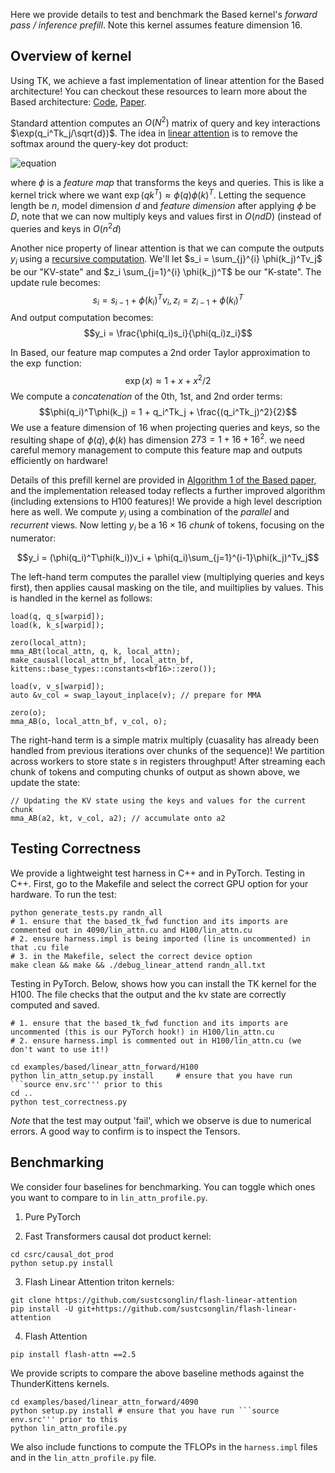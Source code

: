 

Here we provide details to test and benchmark the Based kernel's *forward pass / inference prefill*. Note this kernel assumes feature dimension 16. 


## Overview of kernel
Using TK, we achieve a fast implementation of linear attention for the Based architecture! You can checkout these resources to learn more about the Based architecture: [Code](https://github.com/HazyResearch/based), [Paper](https://arxiv.org/abs/2402.18668). 

Standard attention computes an $O(N^2)$ matrix of query and key interactions $\exp(q_i^Tk_j/\sqrt{d})$. The idea in [linear attention](https://arxiv.org/abs/2006.16236) is to remove the softmax around the query-key dot product: 

![equation](https://latex.codecogs.com/png.image?%5Cinline%20%5Chuge%20%5Cdpi%7B110%7D%5Cbg%7Bwhite%7Dy_i=%5Csum_%7Bj=1%7D%5Ei%5Cfrac%7B%5Cexp(q_i%5ET%20k_j/%5Csqrt%7Bd%7D)v_j%7D%7B%5Csum_%7Bn=1%7D%5E%7Bi%7D%5Cexp(q_i%5ET%20k_n/%5Csqrt%7Bd%7D)%7D%5Crightarrow%20y_i=%5Csum_%7Bj=1%7D%5Ei%5Cfrac%7B%5Cphi(q_i)%5Cphi(k_j)v_j%7D%7B%5Csum_%7Bn=1%7D%5E%7Bi%7D%5Cphi(q_i)%5Cphi(k_n))

where $\phi$ is a *feature map* that transforms the keys and queries. This is like a kernel trick where we want $\exp(qk^T) \approx \phi(q)\phi(k)^T$. Letting the sequence length be $n$, model dimension $d$ and *feature dimension* after applying $\phi$ be $D$, note that we can now multiply keys and values first in $O(ndD)$ (instead of queries and keys in $O(n^2d)$

Another nice property of linear attention is that we can compute the outputs $y_i$ using a [recursive computation](https://arxiv.org/abs/2006.16236). We'll let $s_i = \sum_{j}^{i} \phi(k_j)^Tv_j$ be our "KV-state" and $z_i \sum_{j=1}^{i} \phi(k_j)^T$ be our "K-state". The update rule becomes:
$$s_i = s_{i-1} + \phi(k_i)^Tv_i, z_i = z_{i-1} + \phi(k_i)^T$$
And output computation becomes: 
$$y_i = \frac{\phi(q_i)s_i}{\phi(q_i)z_i}$$

In Based, our feature map computes a 2nd order Taylor approximation to the $\exp$ function:
$$\exp(x) \approx 1 + x + x^2/2$$
We compute a *concatenation* of the 0th, 1st, and 2nd order terms: 
$$\phi(q_i)^T\phi(k_j) = 1 + q_i^Tk_j + \frac{(q_i^Tk_j)^2}{2}$$
We use a feature dimension of $16$ when projecting queries and keys, so the resulting shape of $\phi(q), \phi(k)$ has dimension $273 = 1 + 16 + 16^2$. we need careful memory management to compute this feature map and outputs efficiently on hardware!

Details of this prefill kernel are provided in [Algorithm 1 of the Based paper](https://arxiv.org/pdf/2402.18668), and the implementation released today reflects a further improved algorithm (including extensions to H100 features)! We provide a high level description here as well. We compute $y_i$ using a combination of the *parallel* and *recurrent* views. Now letting $y_i$ be a $16 \times 16$ *chunk* of tokens, focusing on the numerator:

$$y_i = (\phi(q_i)^T\phi(k_i))v_i + \phi(q_i)\sum_{j=1}^{i-1}\phi(k_j)^Tv_j$$

The left-hand term computes the parallel view (multiplying queries and keys first), then applies causal masking on the tile, and muiltiplies by values. This is handled in the kernel as follows:
```
load(q, q_s[warpid]);
load(k, k_s[warpid]);

zero(local_attn);
mma_ABt(local_attn, q, k, local_attn);
make_causal(local_attn_bf, local_attn_bf, kittens::base_types::constants<bf16>::zero());

load(v, v_s[warpid]);
auto &v_col = swap_layout_inplace(v); // prepare for MMA

zero(o);
mma_AB(o, local_attn_bf, v_col, o);
```
The right-hand term is a simple matrix multiply (cuasality has already been handled from previous iterations over chunks of the sequence)! We partition across workers to store state $s$ in registers throughput! After streaming each chunk of tokens and computing chunks of output as shown above, we update the state: 
```
// Updating the KV state using the keys and values for the current chunk
mma_AB(a2, kt, v_col, a2); // accumulate onto a2
```


## Testing Correctness

We provide a lightweight test harness in C++ and in PyTorch. 
Testing in C++. First, go to the Makefile and select the correct GPU option for your hardware. To run the test:
```
python generate_tests.py randn_all
# 1. ensure that the based_tk_fwd function and its imports are commented out in 4090/lin_attn.cu and H100/lin_attn.cu
# 2. ensure harness.impl is being imported (line is uncommented) in that .cu file
# 3. in the Makefile, select the correct device option
make clean && make && ./debug_linear_attend randn_all.txt
```

Testing in PyTorch. Below, shows how you can install the TK kernel for the H100. The file checks that the output and the kv state are correctly computed and saved.
```
# 1. ensure that the based_tk_fwd function and its imports are uncommented (this is our PyTorch hook!) in H100/lin_attn.cu
# 2. ensure harness.impl is commented out in H100/lin_attn.cu (we don't want to use it!)

cd examples/based/linear_attn_forward/H100
python lin_attn_setup.py install     # ensure that you have run ```source env.src''' prior to this
cd ..
python test_correctness.py   
```
*Note* that the test may output 'fail', which we observe is due to numerical errors. A good way to confirm is to inspect the Tensors. 


## Benchmarking
We consider four baselines for benchmarking. You can toggle which ones you want to compare to in ```lin_attn_profile.py```. 
1. Pure PyTorch

2. Fast Transformers causal dot product kernel: 
```
cd csrc/causal_dot_prod
python setup.py install
```

3. Flash Linear Attention triton kernels:
```
git clone https://github.com/sustcsonglin/flash-linear-attention
pip install -U git+https://github.com/sustcsonglin/flash-linear-attention
```

4. Flash Attention
```
pip install flash-attn ==2.5
```


We provide scripts to compare the above baseline methods against the ThunderKittens kernels. 
```
cd examples/based/linear_attn_forward/4090
python setup.py install # ensure that you have run ```source env.src''' prior to this
python lin_attn_profile.py 
```

We also include functions to compute the TFLOPs in the ```harness.impl``` files and in the ```lin_attn_profile.py``` file. 



